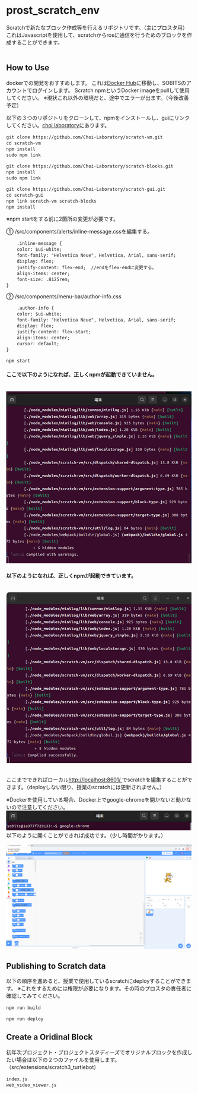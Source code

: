 # prost_scratch_env

Scratchで新たなブロック作成等を行えるリポジトリです。（主にプロスタ用）
これはJavascriptを使用して、scratchからrosに通信を行うためのブロックを作成することができます。
<br><br>

## How to Use
dockerでの開発をおすすめします。
これは[Docker Hub](https://hub.docker.com/)に移動し、SOBITSのアカウントでログインします。
Scratch npmというDocker imageをpullして使用してください。
※現状これ以外の環境だと、途中でエラーが出ます。（今後改善予定）

以下の３つのリポジトリをクローンして、npmをインストールし、guiにリンクしてください。[choi laboratory](https://github.com/Choi-Laboratory)にあります。
```
git clone https://github.com/Choi-Laboratory/scratch-vm.git
cd scratch-vm
npm install
sudo npm link
```
```
git clone https://github.com/Choi-Laboratory/scratch-blocks.git
npm install 
sudo npm link
```
```
git clone https://github.com/Choi-Laboratory/scratch-gui.git
cd scratch-gui
npm link scratch-vm scratch-blocks
npm install
```

※npm startをする前に2箇所の変更が必要です。

① /src/components/alerts/inline-message.cssを編集する。

```
    .inline-message {
    color: $ui-white;
    font-family: "Helvetica Neue", Helvetica, Arial, sans-serif;
    display: flex;
    justify-content: flex-end;  //endをflex-endに変更する。
    align-items: center;
    font-size: .8125rem;
}
```
② /src/components/menu-bar/author-info.css 
```
    .author-info {
    color: $ui-white;
    font-family: "Helvetica Neue", Helvetica, Arial, sans-serif;
    display: flex;
    justify-content: flex-start;
    align-items: center;
    cursor: default;
}
```

```
npm start
```

#### ここで以下のようになれば、正しくnpmが起動できていません。
<br>

<img src="img/image.png" alt="alt text" width="500"/>

#### 以下のようになれば、正しくnpmが起動できています。
<br>
<img src="img/image-1.png" alt="alt text" width="500"/>
<br>
<br>

ここまでできればローカル[http://localhost:8601/ ](http://localhost:8601/ )でscratchを編集することができます。（deployしない限り、授業のscratchには更新されません。）

※Dockerを使用している場合、Docker上でgoogle-chromeを開かないと動かないので注意してください。
<img src="img/image-2.png" alt="alt text" width="500"/>
<br>
以下のように開くことができれば成功です。（少し時間がかります。）
<br>

<img src="img/image-3.png" alt="alt text" width="500"/>
<br>

## Publishing to Scratch data
以下の順序を進めると、授業で使用しているscratchにdeployすることができます。
※これをするためには権限が必要になります。その時のプロスタの責任者に確認してみてください。

```
npm run build
```
```
npm run deploy
```

## Create a Oridinal Block
初年次プロジェクト・プロジェクトスタディーズでオリジナルブロックを作成したい場合は以下の２つのファイルを使用します。（src/extensions/scratch3_turtlebot）
```
index.js
web_video_viewer.js
```


